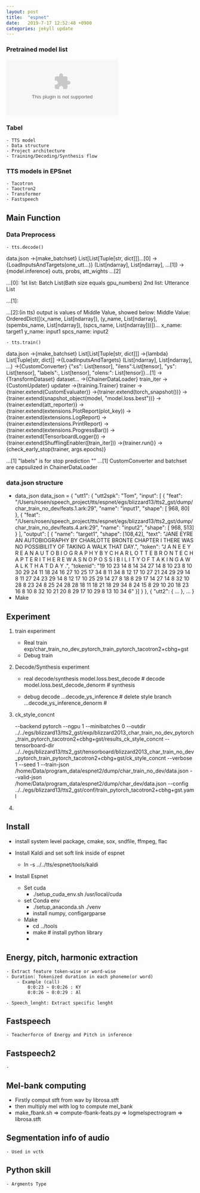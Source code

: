 ```yaml
---
layout: post
title:  "espnet"
date:   2019-7-17 12:52:48 +0900
categories: jekyll update
---
```


### Pretrained model list

![list](https://github.com/espnet/espnet_model_zoo/blob/master/espnet_model_zoo/table.csv)

### Tabel

    - TTS model
    - Data structure
    - Project architecture
    - Training/Decoding/Synthesis flow

### TTS models in EPSnet
    - Tacotron
    - Taoctron2
    - Transformer
    - Fastspeech


## Main Function

### Data Preprocess

    - tts.decode()
data.json ->{make_batchset} List[List[Tuple[str, dict]]]...[0]
->{LoadInputsAndTargets(one_utt...)} (List[ndarray], List[ndarray], ...[1])
->{model.inference} outs, probs, att_wights  ...[2]


...[0]:
1st list: Batch List(Bath size equals gpu_numbers)
2nd list: Utterance List


...[1]:

...[2]:(in tts)
output is values of Middle Value, showed below:
Middle Value: OrderedDict([(x_name, List[ndarray]), (y_name, List[ndarray], (spembs_name, List[ndarray]), (spcs_name, List[ndarray]))])...
x_name: target1
y_name: input1
spcs_name: input2

    - tts.train()
data.json ->{make_batchset} List[List[Tuple[str, dict]]]
->{lambda} List[Tuple[str, dict]]
->{LoadInputsAndTargets} (List[ndarray], List[ndarray], ...)
->{CustomConverter} {"xs": List[tensor], "ilens":List[tensor],
                     "ys": List[tensor], "labels":, List[tensor],
                     "olens:": List[tensor]}...[1]
->{TransformDataset} dataset...
->{ChainerDataLoader} train_iter
->{CustomUpdater} updater
->{training.Trainer} trainer
->{trainer.extend(CustomEvaluater)}
->{trainer.extend(torch_snapshot())}
->{trainer.extend(snapshot_object(model, "model.loss.best"))}
->{trainer.extend(att_reporter)}
->{trainer.extend(extensions.PlotReport(plot_key))
->{trainer.extend(extensions.LogReport)
->{trainer.extend(extensions.PrintReport)
->{trainer.extend(extensions.ProgressBar())
->{trainer.extend(TensorboardLogger())
->{trainer.extend(ShufflingEnabler([train_iter]))
->{trainer.run()}
->{check_early_stop(trainer, args.epochs)}


...[1]
"labels" is for stop prediction
""
...[1]
CustomConverter and batchset are capsulized in ChainerDataLoader


### data.json structure

 - data_json
data_json = {
        "utt1": {
          "utt2spk": "Tom",
          "input": [
                          {
                              "feat": "/Users/rosen/speech_project/tts/espnet/egs/blizzard13/tts2_gst/dump/char_train_no_dev/feats.1.ark:29",
                              "name": "input1",
                              "shape": [
                                  968,
                                  80]
                          },
                          {
                              "feat": "/Users/rosen/speech_project/tts/espnet/egs/blizzard13/tts2_gst/dump/char_train_no_dev/feats.4.ark:29",
                              "name": "input2",
                              "shape": [
                                  968,
                                  513]
                          }
                      ],
          "output": [
                    {
                    "name": "target1",
                    "shape": [108,42],
                    "text": "JANE EYRE AN AUTOBIOGRAPHY BY CHARLOTTE BRONTE CHAPTER I THERE WAS NO POSSIBILITY OF TAKING A WALK THAT DAY.",
                    "token": "J A N E <space> E Y R E <space> A N <space> A U T O B I O G R A P H Y <space> B Y <space> C H A R L O T T E <space> B R O N T E <space> C H A P T E R <space> I <space> T H E R E <space> W A S <space> N O <space> P O S S I B I L I T Y <space> O F <space> T A K I N G <space> A <space> W A L K <space> T H A T <space> D A Y .",
                    "tokenid": "19 10 23 14 8 14 34 27 14 8 10 23 8 10 30 29 24 11 18 24 16 27 10 25 17 34 8 11 34 8 12 17 10 27 21 24 29 29 14 8 11 27 24 23 29 14 8 12 17 10 25 29 14 27 8 18 8 29 17 14 27 14 8 32 10 28 8 23 24 8 25 24 28 28 18 11 18 21 18 29 34 8 24 15 8 29 10 20 18 23 16 8 10 8 32 10 21 20 8 29 17 10 29 8 13 10 34 6"
                    }]
                  }
      },
      {
        "utt2": {
        ...
      },
        ...
      }
  - Make




## Experiment

1. train experiment
    - Real train
        exp/char_train_no_dev_pytorch_train_pytorch_tacotron2+cbhg+gst
    - Debug train
     

2. Decode/Synthesis experiment
    - real decode/synthesis
        model.loss.best_decode         # decode
        model.loss.best_decode_denorm  # synthesis

    - debug decode
        ...decode_ys_inference        # delete style branch
        ...decode_ys_inference_denorm # 
       
1. ck_style_concnt
       
   --backend pytorch --ngpu 1 --minibatches 0 --outdir ../../egs/blizzard13/tts2_gst/exp/blizzard2013_char_train_no_dev_pytorch_train_pytorch_tacotron2+cbhg+gst/results_ck_style_concnt --tensorboard-dir ../../egs/blizzard13/tts2_gst/tensorboard/blizzard2013_char_train_no_dev_pytorch_train_pytorch_tacotron2+cbhg+gst/ck_style_concnt --verbose 1 --seed 1 --train-json  /home/Data/program_data/espnet2/dump/char_train_no_dev/data.json --valid-json /home/Data/program_data/espnet2/dump/char_dev/data.json --config ../../egs/blizzard13/tts2_gst/conf/train_pytorch_tacotron2+cbhg+gst.yaml

2. 


## Install
- install system level package, cmake, sox, sndfile, ffmpeg, flac

- Install Kaldi and set soft link inside of espnet
    - ln -s ../../tts/espnet/tools/kaldi
- Install Espnet
    - Set cuda
        - ./setup_cuda_env.sh /usr/local/cuda
    - set Conda env
        - ./setup_anaconda.sh ./venv
        - install numpy, configargparse
    - Make
        - cd ../tools
        - make   # install python library
        - 



## Energy, pitch, harmonic extraction
    - Extract feature token-wise or word-wise
    - Duration: Tokenized duration in each phoneme(or word)
        - Example (call)
            0:0:23 ~ 0:0:26 : KY
            0:0:26 ~ 0:0:29 : Al
           
    - Speech_lenght: Extract specific lenght

## Fastspeech 
    - Teacherforce of Energy and Pitch in inference 

## Fastspeech2
    - 
 

## Mel-bank computing
   - Firstly comput stft from wav by librosa.stft
   - then multiply mel with log to compute mel_bank
   - make_fbank.sh => compute-fbank-feats.py => logmelspectrogram => librosa.stft 

## Segmentation info of audio
    - Used in vctk
 
## 
    
## Python skill
    - Argments Type
    